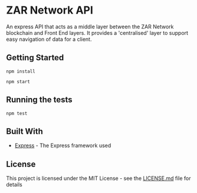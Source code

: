 # ZAR Network API

An express API that acts as a middle layer between the ZAR Network blockchain and Front End layers.
It provides a 'centralised' layer to support easy navigation of data for a client.

## Getting Started

```
npm install
```
```
npm start
```

## Running the tests

```
npm test
```

## Built With

* [Express](https://expressjs.com/) - The Express framework used

## License

This project is licensed under the MIT License - see the [LICENSE.md](LICENSE.md) file for details
